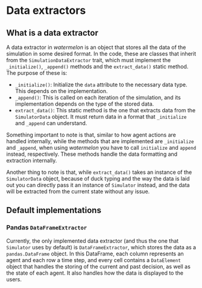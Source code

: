# Data extractors

## What is a data extractor
A data extractor in *watermelon* is an object that stores all the data of the simulation in some desired format. In the code, these are classes that inherit from the `SimulationDataExtractor` trait, which must implement the `_initialize()`, `_append()` methods and the `extract_data()` static method. The purpose of these is:

- `_initialize()`: Initialize the `data` attribute to the necessary data type. This depends on the implementation.
- `_append()`: This is called on each iteration of the simulation, and its implementation depends on the type of the stored data.
- `extract_data()`: This static method is the one that extracts data from the `SimulatorData` object. It must return data in a format that `_initialize` and `_append` can understand.

Something important to note is that, similar to how agent actions are handled internally, while the methods that are implemented are `_initialize` and `_append`, when using *watermelon* you have to call `initialize` and `append` instead, respectively. These methods handle the data formatting and extraction internally.

Another thing to note is that, while `extract_data()` takes an instance of the `SimulatorData` object, because of duck typing and the way the data is laid out you can directly pass it an instance of `Simulator` instead, and the data will be extracted from the current state without any issue.

## Default implementations
### Pandas `DataFrameExtractor`
Currently, the only implemented data extractor (and thus the one that `Simulator` uses by default) is `DataFrameExtractor`, which stores the data as a `pandas.DataFrame` object. In this DataFrame, each column represents an agent and each row a time step, and every cell contains a `DataElement` object that handles the storing of the current and past decision, as well as the state of each agent. It also handles how the data is displayed to the users.
